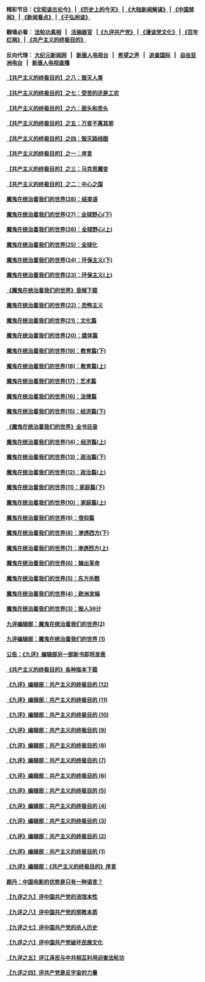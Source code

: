 #### 精彩节目：[《文昭谈古论今》](http://134.209.198.168/wenzhao) | [《历史上的今天》](http://134.209.198.168/today-in-history) | [《大陆新闻解读》](http://134.209.198.168/ntdtv-comedy) | [《中国禁闻》](http://134.209.198.168/ntdtv-news) | [《新闻看点》](http://134.209.198.168/news-insight) | [《子弘闲谈》](http://134.209.198.168/zihongxiantan/) 

 #### 翻墙必看： [法轮功真相](http://134.209.198.168:10000/videos/truth.html) &nbsp;&nbsp;|&nbsp;&nbsp; [活摘器官](http://134.209.198.168:10000/videos/res/Organs/) &nbsp;&nbsp;|[《九评共产党》](http://134.209.198.168:10000/videos/jiuping) | [《漫谈党文化》](http://134.209.198.168:10000/videos/mtdwh) | [《百年红祸》](http://134.209.198.168:10000/videos/bnhh) | [《共产主义的终极目的》](http://134.209.198.168:10000/videos/res/zjmd) 

 #### 反向代理： [大纪元新闻网](http://134.209.198.168:10080/) &nbsp;&nbsp;|&nbsp;&nbsp; [新唐人电视台](http://134.209.198.168:8000/) &nbsp;&nbsp;|&nbsp;&nbsp; [希望之声](http://134.209.198.168:8200/) &nbsp;&nbsp;|&nbsp;&nbsp; [追查国际](http://134.209.198.168:10010/) &nbsp;&nbsp;|&nbsp;&nbsp; [自由亚洲电台](http://134.209.198.168:9800/) &nbsp;&nbsp;|&nbsp;&nbsp; [新唐人电视直播](http://134.209.198.168/) 

#### [【共产主义的终极目的】之八：毁灭人类](../pages/nsc422/n11108503.md?t=03150036) 

#### [【共产主义的终极目的】之七：受苦的还是工农](../pages/nsc422/n11101809.md?t=03150036) 

#### [【共产主义的终极目的】之六：甜头和苦头](../pages/nsc422/n11096971.md?t=03150036) 

#### [【共产主义的终极目的】之五：万变不离其邪](../pages/nsc422/n11091285.md?t=03150036) 

#### [【共产主义的终极目的】之四：毁灭路线图](../pages/nsc422/n11086284.md?t=03150036) 

#### [【共产主义的终极目的】之一：序言](../pages/nsc422/n11086077.md?t=03150036) 

#### [【共产主义的终极目的】之三：马克思魔变](../pages/nsc422/n11061941.md?t=03150036) 

#### [【共产主义的终极目的】之二：中心之国](../pages/nsc422/n11047728.md?t=03150036) 

#### [魔鬼在统治着我们的世界(28)：结束语](../pages/nsc422/n10936246.md?t=03150036) 

#### [魔鬼在统治着我们的世界(27)：全球野心(下)](../pages/nsc422/n10928319.md?t=03150036) 

#### [魔鬼在统治着我们的世界(26)：全球野心(上)](../pages/nsc422/n10900318.md?t=03150036) 

#### [魔鬼在统治着我们的世界(25)：全球化](../pages/nsc422/n10788205.md?t=03150036) 

#### [魔鬼在统治着我们的世界(24)：环保主义(下)](../pages/nsc422/n10695307.md?t=03150036) 

#### [魔鬼在统治着我们的世界(23)：环保主义(上)](../pages/nsc422/n10688613.md?t=03150036) 

#### [《魔鬼在统治着我们的世界》音频下载](../pages/nsc422/n10635553.md?t=03150036) 

#### [魔鬼在统治着我们的世界(22)：恐怖主义](../pages/nsc422/n10614727.md?t=03150036) 

#### [魔鬼在统治着我们的世界(21)：文化篇](../pages/nsc422/n10597706.md?t=03150036) 

#### [魔鬼在统治着我们的世界(20)：媒体篇](../pages/nsc422/n10586579.md?t=03150036) 

#### [魔鬼在统治着我们的世界(19)：教育篇(下)](../pages/nsc422/n10564808.md?t=03150036) 

#### [魔鬼在统治着我们的世界(18)：教育篇(上)](../pages/nsc422/n10526970.md?t=03150036) 

#### [魔鬼在统治着我们的世界(17)：艺术篇](../pages/nsc422/n10499093.md?t=03150036) 

#### [魔鬼在统治着我们的世界(16)：法律篇](../pages/nsc422/n10485969.md?t=03150036) 

#### [魔鬼在统治着我们的世界(15)：经济篇(下)](../pages/nsc422/n10469975.md?t=03150036) 

#### [《魔鬼在统治着我们的世界》全书目录](../pages/nsc422/n10464261.md?t=03150036) 

#### [魔鬼在统治着我们的世界(14)：经济篇(上)](../pages/nsc422/n10457370.md?t=03150036) 

#### [魔鬼在统治着我们的世界(13)：政治篇(下)](../pages/nsc422/n10448270.md?t=03150036) 

#### [魔鬼在统治着我们的世界(12)：政治篇(上)](../pages/nsc422/n10444576.md?t=03150036) 

#### [魔鬼在统治着我们的世界(11)：家庭篇(下)](../pages/nsc422/n10440961.md?t=03150036) 

#### [魔鬼在统治着我们的世界(10)：家庭篇(上)](../pages/nsc422/n10435448.md?t=03150036) 

#### [魔鬼在统治着我们的世界(9)：信仰篇](../pages/nsc422/n10432159.md?t=03150036) 

#### [魔鬼在统治着我们的世界(8)：渗透西方(下)](../pages/nsc422/n10429603.md?t=03150036) 

#### [魔鬼在统治着我们的世界(7)：渗透西方(上)](../pages/nsc422/n10426013.md?t=03150036) 

#### [魔鬼在统治着我们的世界(6)：输出革命](../pages/nsc422/n10421536.md?t=03150036) 

#### [魔鬼在统治着我们的世界(5)：东方杀戮](../pages/nsc422/n10417707.md?t=03150036) 

#### [魔鬼在统治着我们的世界(4)：欧洲发端](../pages/nsc422/n10414890.md?t=03150036) 

#### [魔鬼在统治着我们的世界(3)：毁人36计](../pages/nsc422/n10411583.md?t=03150036) 

#### [九评编辑部：魔鬼在统治着我们的世界(2)](../pages/nsc422/n10410036.md?t=03150036) 

#### [九评编辑部：魔鬼在统治着我们的世界 (1)](../pages/nsc422/n10406825.md?t=03150036) 

#### [公告：《九评》编辑部另一部新书即将发表](../pages/nsc422/n10405104.md?t=03150036) 

#### [《共产主义的终极目的》各种版本下载](../pages/nsc422/n10022138.md?t=03150036) 

#### [《九评》编辑部：共产主义的终极目的 (12)](../pages/nsc422/n9933272.md?t=03150036) 

#### [《九评》编辑部：共产主义的终极目的 (11)](../pages/nsc422/n9924973.md?t=03150036) 

#### [《九评》编辑部：共产主义的终极目的 (10)](../pages/nsc422/n9920883.md?t=03150036) 

#### [《九评》编辑部：共产主义的终极目的 (9)](../pages/nsc422/n9916363.md?t=03150036) 

#### [《九评》编辑部：共产主义的终极目的 (8)](../pages/nsc422/n9912488.md?t=03150036) 

#### [《九评》编辑部：共产主义的终极目的 (7)](../pages/nsc422/n9901176.md?t=03150036) 

#### [《九评》编辑部：共产主义的终极目的 (6)](../pages/nsc422/n9899359.md?t=03150036) 

#### [《九评》编辑部：共产主义的终极目的 (5)](../pages/nsc422/n9893174.md?t=03150036) 

#### [《九评》编辑部：共产主义的终极目的 (4)](../pages/nsc422/n9891246.md?t=03150036) 

#### [《九评》编辑部：共产主义的终极目的 (3)](../pages/nsc422/n9879879.md?t=03150036) 

#### [《九评》编辑部：共产主义的终极目的 (2)](../pages/nsc422/n9876205.md?t=03150036) 

#### [《九评》编辑部：共产主义的终极目的 (1)](../pages/nsc422/n9865857.md?t=03150036) 

#### [《九评》编辑部：《共产主义的终极目的》序言](../pages/nsc422/n9862666.md?t=03150036) 

#### [颜丹：中国电影的优势是只有一种语言？](../pages/nsc422/n9583062.md?t=03150036) 

#### [【九评之九】评中国共产党的流氓本性](../pages/nsc422/n737542.md?t=03150036) 

#### [【九评之八】评中国共产党的邪教本质](../pages/nsc422/n735942.md?t=03150036) 

#### [【九评之七】评中国共产党的杀人历史](../pages/nsc422/n733806.md?t=03150036) 

#### [【九评之六】评中国共产党破坏民族文化](../pages/nsc422/n731667.md?t=03150036) 

#### [【九评之五】评江泽民与中共相互利用迫害法轮功](../pages/nsc422/n730058.md?t=03150036) 

#### [【九评之四】评共产党是反宇宙的力量](../pages/nsc422/n727814.md?t=03150036) 

